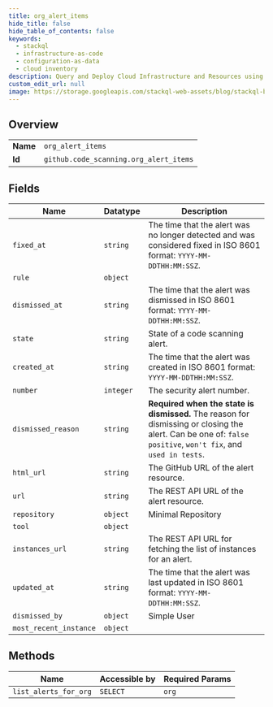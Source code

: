 ```yaml
---
title: org_alert_items
hide_title: false
hide_table_of_contents: false
keywords:
  - stackql
  - infrastructure-as-code
  - configuration-as-data
  - cloud inventory
description: Query and Deploy Cloud Infrastructure and Resources using SQL
custom_edit_url: null
image: https://storage.googleapis.com/stackql-web-assets/blog/stackql-blog-post-featured-image.png
---
```

  
    

## Overview
<table><tbody>
<tr><td><b>Name</b></td><td><code>org_alert_items</code></td></tr>
<tr><td><b>Id</b></td><td><code>github.code_scanning.org_alert_items</code></td></tr>
</tbody></table>

## Fields
| Name | Datatype | Description |
| ---- | -------- | ----------- |
| `fixed_at` | `string` | The time that the alert was no longer detected and was considered fixed in ISO 8601 format: `YYYY-MM-DDTHH:MM:SSZ`. |
| `rule` | `object` |  |
| `dismissed_at` | `string` | The time that the alert was dismissed in ISO 8601 format: `YYYY-MM-DDTHH:MM:SSZ`. |
| `state` | `string` | State of a code scanning alert. |
| `created_at` | `string` | The time that the alert was created in ISO 8601 format: `YYYY-MM-DDTHH:MM:SSZ`. |
| `number` | `integer` | The security alert number. |
| `dismissed_reason` | `string` | **Required when the state is dismissed.** The reason for dismissing or closing the alert. Can be one of: `false positive`, `won't fix`, and `used in tests`. |
| `html_url` | `string` | The GitHub URL of the alert resource. |
| `url` | `string` | The REST API URL of the alert resource. |
| `repository` | `object` | Minimal Repository |
| `tool` | `object` |  |
| `instances_url` | `string` | The REST API URL for fetching the list of instances for an alert. |
| `updated_at` | `string` | The time that the alert was last updated in ISO 8601 format: `YYYY-MM-DDTHH:MM:SSZ`. |
| `dismissed_by` | `object` | Simple User |
| `most_recent_instance` | `object` |  |
## Methods
| Name | Accessible by | Required Params |
| ---- | ------------- | --------------- |
| `list_alerts_for_org` | `SELECT` | `org` |
